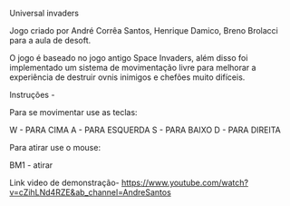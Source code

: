 Universal invaders

Jogo criado por André Corrêa Santos, Henrique Damico, Breno Brolacci para a aula de desoft.

O jogo é baseado no jogo antigo Space Invaders, além disso foi implementado um sistema de movimentação livre para melhorar a experiência de destruir ovnis inimigos e chefões muito difíceis.


Instruções - 

Para se movimentar use as teclas:

W - PARA CIMA
A - PARA ESQUERDA
S - PARA BAIXO
D - PARA DIREITA

Para atirar use o mouse:

BM1 - atirar 


Link video de demonstração-  https://www.youtube.com/watch?v=cZihLNd4RZE&ab_channel=AndreSantos

